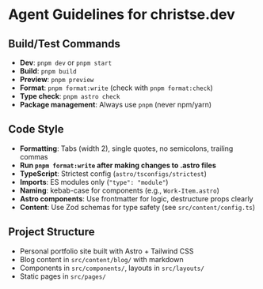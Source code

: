 # Agent Guidelines for christse.dev

## Build/Test Commands

- **Dev**: `pnpm dev` or `pnpm start`
- **Build**: `pnpm build`
- **Preview**: `pnpm preview`
- **Format**: `pnpm format:write` (check with `pnpm format:check`)
- **Type check**: `pnpm astro check`
- **Package management**: Always use `pnpm` (never npm/yarn)

## Code Style

- **Formatting**: Tabs (width 2), single quotes, no semicolons, trailing commas
- **Run `pnpm format:write` after making changes to .astro files**
- **TypeScript**: Strictest config (`astro/tsconfigs/strictest`)
- **Imports**: ES modules only (`"type": "module"`)
- **Naming**: kebab-case for components (e.g., `Work-Item.astro`)
- **Astro components**: Use frontmatter for logic, destructure props clearly
- **Content**: Use Zod schemas for type safety (see `src/content/config.ts`)

## Project Structure

- Personal portfolio site built with Astro + Tailwind CSS
- Blog content in `src/content/blog/` with markdown
- Components in `src/components/`, layouts in `src/layouts/`
- Static pages in `src/pages/`
